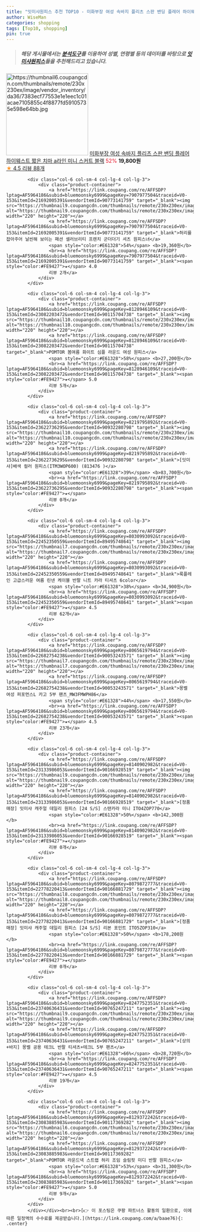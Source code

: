 ```yaml
---
title: "잇미샤원피스 추천 TOP10 - 미화부장 여성 속바지 플리츠 스판 밴딩 플레어 하이웨스트 짧은 치마 a라인 미니 스커트 블랙"
author: WiseMan
categories: shopping
tags: [Top10, shopping]
pin: true
---
```


> ##### 해당 게시물에서는 [**분석도구**](https://itemscout.io/)를 이용하여 **성별**, **연령별** 등의 데이터를 바탕으로 [**잇미샤원피스**](https://link.coupang.com/a/baae76)들을 추천해드리고 있습니다.
<div class="container"><div class="row">
            <div class="col-6 col-sm-4 col-lg-4 col-lg-3">
                <div class="product-container">
                    <a href="https://link.coupang.com/re/AFFSDP?lptag=AF5964186&subid=bluemoonsky6999&pageKey=7865827505&traceid=V0-153&itemId=21475147900&vendorItemId=88696859391" target="_blank"><img src="https://thumbnail6.coupangcdn.com/thumbnails/remote/230x230ex/image/vendor_inventory/da36/7383ecf77553e1e1eec1c01acae7105855c4f8877fd59105735e598e64bb.jpg" alt="https://thumbnail6.coupangcdn.com/thumbnails/remote/230x230ex/image/vendor_inventory/da36/7383ecf77553e1e1eec1c01acae7105855c4f8877fd59105735e598e64bb.jpg" width="220" height="220"></a>
                    <a href="https://link.coupang.com/re/AFFSDP?lptag=AF5964186&subid=bluemoonsky6999&pageKey=7865827505&traceid=V0-153&itemId=21475147900&vendorItemId=88696859391" target="_blank">미화부장 여성 속바지 플리츠 스판 밴딩 플레어 하이웨스트 짧은 치마 a라인 미니 스커트 블랙</a>
                    <span style="color:#E61328">52%</span> <b>19,800원</b>
                    <br><a href="https://link.coupang.com/re/AFFSDP?lptag=AF5964186&subid=bluemoonsky6999&pageKey=7865827505&traceid=V0-153&itemId=21475147900&vendorItemId=88696859391" target="_blank"><span style="color:#FE9427">★</span> 4.5
                    리뷰 88개</a>
                </div>
            </div>
            
            <div class="col-6 col-sm-4 col-lg-4 col-lg-3">
                <div class="product-container">
                    <a href="https://link.coupang.com/re/AFFSDP?lptag=AF5964186&subid=bluemoonsky6999&pageKey=7907977504&traceid=V0-153&itemId=21692005391&vendorItemId=90773141759" target="_blank"><img src="https://thumbnail9.coupangcdn.com/thumbnails/remote/230x230ex/image/vendor_inventory/0caf/432ed5a572b8fcf00447fc9ed32ae6fedcc6b4b39038e63b4da5a061db3c.jpg" alt="https://thumbnail9.coupangcdn.com/thumbnails/remote/230x230ex/image/vendor_inventory/0caf/432ed5a572b8fcf00447fc9ed32ae6fedcc6b4b39038e63b4da5a061db3c.jpg" width="220" height="220"></a>
                    <a href="https://link.coupang.com/re/AFFSDP?lptag=AF5964186&subid=bluemoonsky6999&pageKey=7907977504&traceid=V0-153&itemId=21692005391&vendorItemId=90773141759" target="_blank">허리를 잡아주어 날씬해 보이는 패션 셀러브리티 프렌치 군더더기 셔츠 원피스녀</a>
                    <span style="color:#E61328">54%</span> <b>19,360원</b>
                    <br><a href="https://link.coupang.com/re/AFFSDP?lptag=AF5964186&subid=bluemoonsky6999&pageKey=7907977504&traceid=V0-153&itemId=21692005391&vendorItemId=90773141759" target="_blank"><span style="color:#FE9427">★</span> 4.0
                    리뷰 2개</a>
                </div>
            </div>
            
            <div class="col-6 col-sm-4 col-lg-4 col-lg-3">
                <div class="product-container">
                    <a href="https://link.coupang.com/re/AFFSDP?lptag=AF5964186&subid=bluemoonsky6999&pageKey=8128946109&traceid=V0-153&itemId=23082203472&vendorItemId=90115704738" target="_blank"><img src="https://thumbnail10.coupangcdn.com/thumbnails/remote/230x230ex/image/vendor_inventory/4ae7/4e37db4a6086a3c670e818a6ca542832c480df898d932e4908a2bc002bb2.jpg" alt="https://thumbnail10.coupangcdn.com/thumbnails/remote/230x230ex/image/vendor_inventory/4ae7/4e37db4a6086a3c670e818a6ca542832c480df898d932e4908a2bc002bb2.jpg" width="220" height="220"></a>
                    <a href="https://link.coupang.com/re/AFFSDP?lptag=AF5964186&subid=bluemoonsky6999&pageKey=8128946109&traceid=V0-153&itemId=23082203472&vendorItemId=90115704738" target="_blank">POMTOR 봄여름 화이트 심플 라운드 여성 원피스</a>
                    <span style="color:#E61328">58%</span> <b>27,200원</b>
                    <br><a href="https://link.coupang.com/re/AFFSDP?lptag=AF5964186&subid=bluemoonsky6999&pageKey=8128946109&traceid=V0-153&itemId=23082203472&vendorItemId=90115704738" target="_blank"><span style="color:#FE9427">★</span> 5.0
                    리뷰 5개</a>
                </div>
            </div>
            
            <div class="col-6 col-sm-4 col-lg-4 col-lg-3">
                <div class="product-container">
                    <a href="https://link.coupang.com/re/AFFSDP?lptag=AF5964186&subid=bluemoonsky6999&pageKey=8219795892&traceid=V0-153&itemId=23622736295&vendorItemId=90932280798" target="_blank"><img src="https://thumbnail10.coupangcdn.com/thumbnails/remote/230x230ex/image/vendor_inventory/2e75/ea0774631023b740705c15d62012132a18519be2fb6de970274645805f9f.jpg" alt="https://thumbnail10.coupangcdn.com/thumbnails/remote/230x230ex/image/vendor_inventory/2e75/ea0774631023b740705c15d62012132a18519be2fb6de970274645805f9f.jpg" width="220" height="220"></a>
                    <a href="https://link.coupang.com/re/AFFSDP?lptag=AF5964186&subid=bluemoonsky6999&pageKey=8219795892&traceid=V0-153&itemId=23622736295&vendorItemId=90932280798" target="_blank">[잇미샤]배색 컬러 원피스(ITM3WOP600) (813476 )</a>
                    <span style="color:#E61328">39%</span> <b>83,700원</b>
                    <br><a href="https://link.coupang.com/re/AFFSDP?lptag=AF5964186&subid=bluemoonsky6999&pageKey=8219795892&traceid=V0-153&itemId=23622736295&vendorItemId=90932280798" target="_blank"><span style="color:#FE9427">★</span> 
                    리뷰 0개</a>
                </div>
            </div>
            
            <div class="col-6 col-sm-4 col-lg-4 col-lg-3">
                <div class="product-container">
                    <a href="https://link.coupang.com/re/AFFSDP?lptag=AF5964186&subid=bluemoonsky6999&pageKey=8030993092&traceid=V0-153&itemId=22452350559&vendorItemId=89495748641" target="_blank"><img src="https://thumbnail7.coupangcdn.com/thumbnails/remote/230x230ex/image/vendor_inventory/e1b3/7ee66d1a0cd6a05d2ea3f663f2724e821483f580537860da178c6b1e426a.jpg" alt="https://thumbnail7.coupangcdn.com/thumbnails/remote/230x230ex/image/vendor_inventory/e1b3/7ee66d1a0cd6a05d2ea3f663f2724e821483f580537860da178c6b1e426a.jpg" width="220" height="220"></a>
                    <a href="https://link.coupang.com/re/AFFSDP?lptag=AF5964186&subid=bluemoonsky6999&pageKey=8030993092&traceid=V0-153&itemId=22452350559&vendorItemId=89495748641" target="_blank">룩플레인 고급스러운 여름 린넨 케이블 반팔 니트 카라 티셔츠 6color</a>
                    <span style="color:#E61328">38%</span> <b>34,900원</b>
                    <br><a href="https://link.coupang.com/re/AFFSDP?lptag=AF5964186&subid=bluemoonsky6999&pageKey=8030993092&traceid=V0-153&itemId=22452350559&vendorItemId=89495748641" target="_blank"><span style="color:#FE9427">★</span> 4.5
                    리뷰 62개</a>
                </div>
            </div>
            
            <div class="col-6 col-sm-4 col-lg-4 col-lg-3">
                <div class="product-container">
                    <a href="https://link.coupang.com/re/AFFSDP?lptag=AF5964186&subid=bluemoonsky6999&pageKey=8065619794&traceid=V0-153&itemId=22682754238&vendorItemId=90053243571" target="_blank"><img src="https://thumbnail7.coupangcdn.com/thumbnails/remote/230x230ex/image/vendor_inventory/55d6/6001f0e731dc1ce469f1712b57671b3af61497a84f4e92c07829f5075c53.jpg" alt="https://thumbnail7.coupangcdn.com/thumbnails/remote/230x230ex/image/vendor_inventory/55d6/6001f0e731dc1ce469f1712b57671b3af61497a84f4e92c07829f5075c53.jpg" width="220" height="220"></a>
                    <a href="https://link.coupang.com/re/AFFSDP?lptag=AF5964186&subid=bluemoonsky6999&pageKey=8065619794&traceid=V0-153&itemId=22682754238&vendorItemId=90053243571" target="_blank">몽벨 여성 퍼포먼스L 카고 5부 팬츠_MW3FMWPH86</a>
                    <span style="color:#E61328">44%</span> <b>17,550원</b>
                    <br><a href="https://link.coupang.com/re/AFFSDP?lptag=AF5964186&subid=bluemoonsky6999&pageKey=8065619794&traceid=V0-153&itemId=22682754238&vendorItemId=90053243571" target="_blank"><span style="color:#FE9427">★</span> 4.5
                    리뷰 23개</a>
                </div>
            </div>
            
            <div class="col-6 col-sm-4 col-lg-4 col-lg-3">
                <div class="product-container">
                    <a href="https://link.coupang.com/re/AFFSDP?lptag=AF5964186&subid=bluemoonsky6999&pageKey=8140902982&traceid=V0-153&itemId=23133986053&vendorItemId=90166928519" target="_blank"><img src="https://thumbnail9.coupangcdn.com/thumbnails/remote/230x230ex/image/vendor_inventory/92e1/2688e430928cdd52843564584effcf0cf02ee6af104172564d0e337cba50.jpg" alt="https://thumbnail9.coupangcdn.com/thumbnails/remote/230x230ex/image/vendor_inventory/92e1/2688e430928cdd52843564584effcf0cf02ee6af104172564d0e337cba50.jpg" width="220" height="220"></a>
                    <a href="https://link.coupang.com/re/AFFSDP?lptag=AF5964186&subid=bluemoonsky6999&pageKey=8140902982&traceid=V0-153&itemId=23133986053&vendorItemId=90166928519" target="_blank">[정품매장] 잇미샤 캐주얼 데일리 원피스 [24 S/S] 스탠카라 미니 ITO4ZOP770</a>
                    <span style="color:#E61328">50%</span> <b>142,300원</b>
                    <br><a href="https://link.coupang.com/re/AFFSDP?lptag=AF5964186&subid=bluemoonsky6999&pageKey=8140902982&traceid=V0-153&itemId=23133986053&vendorItemId=90166928519" target="_blank"><span style="color:#FE9427">★</span> 
                    리뷰 0개</a>
                </div>
            </div>
            
            <div class="col-6 col-sm-4 col-lg-4 col-lg-3">
                <div class="product-container">
                    <a href="https://link.coupang.com/re/AFFSDP?lptag=AF5964186&subid=bluemoonsky6999&pageKey=8079872777&traceid=V0-153&itemId=22778220413&vendorItemId=90166881729" target="_blank"><img src="https://thumbnail8.coupangcdn.com/thumbnails/remote/230x230ex/image/vendor_inventory/1bee/40b93d5799f6227e625e2dc36c9c14c9cd9884e89d95bc26c0025b08677f.jpg" alt="https://thumbnail8.coupangcdn.com/thumbnails/remote/230x230ex/image/vendor_inventory/1bee/40b93d5799f6227e625e2dc36c9c14c9cd9884e89d95bc26c0025b08677f.jpg" width="220" height="220"></a>
                    <a href="https://link.coupang.com/re/AFFSDP?lptag=AF5964186&subid=bluemoonsky6999&pageKey=8079872777&traceid=V0-153&itemId=22778220413&vendorItemId=90166881729" target="_blank">[정품매장] 잇미샤 캐주얼 데일리 원피스 [24 S/S] 리본 포인트 ITO5ZOP310</a>
                    <span style="color:#E61328">50%</span> <b>178,200원</b>
                    <br><a href="https://link.coupang.com/re/AFFSDP?lptag=AF5964186&subid=bluemoonsky6999&pageKey=8079872777&traceid=V0-153&itemId=22778220413&vendorItemId=90166881729" target="_blank"><span style="color:#FE9427">★</span> 
                    리뷰 0개</a>
                </div>
            </div>
            
            <div class="col-6 col-sm-4 col-lg-4 col-lg-3">
                <div class="product-container">
                    <a href="https://link.coupang.com/re/AFFSDP?lptag=AF5964186&subid=bluemoonsky6999&pageKey=8247752351&traceid=V0-153&itemId=23740636431&vendorItemId=90765247211" target="_blank"><img src="https://thumbnail9.coupangcdn.com/thumbnails/remote/230x230ex/image/vendor_inventory/9c6c/7fc5c083aca24c864eff10a2575f0cb4cb57453df21d8d91ffb32570f3cd.jpg" alt="https://thumbnail9.coupangcdn.com/thumbnails/remote/230x230ex/image/vendor_inventory/9c6c/7fc5c083aca24c864eff10a2575f0cb4cb57453df21d8d91ffb32570f3cd.jpg" width="220" height="220"></a>
                    <a href="https://link.coupang.com/re/AFFSDP?lptag=AF5964186&subid=bluemoonsky6999&pageKey=8247752351&traceid=V0-153&itemId=23740636431&vendorItemId=90765247211" target="_blank">[상의+바지] 몽벨 공용 테크L 반팔 티셔츠+테크L 5부 팬츠</a>
                    <span style="color:#E61328">66%</span> <b>28,720원</b>
                    <br><a href="https://link.coupang.com/re/AFFSDP?lptag=AF5964186&subid=bluemoonsky6999&pageKey=8247752351&traceid=V0-153&itemId=23740636431&vendorItemId=90765247211" target="_blank"><span style="color:#FE9427">★</span> 4.5
                    리뷰 19개</a>
                </div>
            </div>
            
            <div class="col-6 col-sm-4 col-lg-4 col-lg-3">
                <div class="product-container">
                    <a href="https://link.coupang.com/re/AFFSDP?lptag=AF5964186&subid=bluemoonsky6999&pageKey=8129372242&traceid=V0-153&itemId=23083885983&vendorItemId=90117369282" target="_blank"><img src="https://thumbnail6.coupangcdn.com/thumbnails/remote/230x230ex/image/vendor_inventory/a89f/c0600acad55200ab94795c063f4fe8a294acc9d8e2cc3158d5b6bc3cc66e.jpg" alt="https://thumbnail6.coupangcdn.com/thumbnails/remote/230x230ex/image/vendor_inventory/a89f/c0600acad55200ab94795c063f4fe8a294acc9d8e2cc3158d5b6bc3cc66e.jpg" width="220" height="220"></a>
                    <a href="https://link.coupang.com/re/AFFSDP?lptag=AF5964186&subid=bluemoonsky6999&pageKey=8129372242&traceid=V0-153&itemId=23083885983&vendorItemId=90117369282" target="_blank">POMTOR 라운드넥 스트랩 허리 조임 슬림핏 미디 반팔 원피스</a>
                    <span style="color:#E61328">53%</span> <b>31,300원</b>
                    <br><a href="https://link.coupang.com/re/AFFSDP?lptag=AF5964186&subid=bluemoonsky6999&pageKey=8129372242&traceid=V0-153&itemId=23083885983&vendorItemId=90117369282" target="_blank"><span style="color:#FE9427">★</span> 5.0
                    리뷰 9개</a>
                </div>
            </div>
            </div></div><br><br>[👉 이 포스팅은 쿠팡 파트너스 활동의 일환으로, 이에 따른 일정액의 수수료를 제공받습니다.](https://link.coupang.com/a/baae76){: .center}